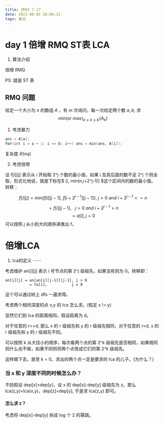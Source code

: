 ```yaml
---
title: ZROI-7-17
date: 2021-08-05 16:06:21
tags: 笔记
---
```


# day 1 倍增 RMQ ST表 LCA
<!-- more -->

1. 算法介绍

倍增 RMQ

PS: 就是 ST 表
## RMQ 问题
给定一个大小为 $n$ 的数组 $A$ ，有 $m$ 次询问，每一次给定两个数 $a, b$, 求
$$
min(or\ max)_{a \le k \le b}\{A_k\}
$$

1. 考虑暴力

```cpp
ans = A[a];
for(int i = a + 1; i <= b; i++) ans = min(ans, A[i]);
```
复杂度 $\Theta(nq)$

2. 考虑倍增

设 f[i][j] 表示从 i 开始取 2^j 个数的最小值，如果 i 及其后面的数不足 2^j 个则全取，形式化地说，就是下标在$ [i, min(n,i+2^j-1)] $这个区间内的数的最小值。
转移：

$$
f[i][j] = min(f[i][j-1],\ f[i+2^{j-1}][j-1]),\    j>0\ and\ i+2^{j-1}<=n 
$$

$$
         = f[i][j-1],\ \ \  j>0\ and\ i+2^{j-1}>n
$$
$$
         = a[i],              j=0
$$
可以按照 j 从小到大的顺序递推出 f。



# 倍增LCA
1. lca的定义 $\cdots\cdots$



考虑维护 an[i][j] 表示 i 号节点的第 2^j 级祖先，如果没有则为 0。转移即：
```
an[i][j] = an[an[i][j-1]][j-1], j > 0
           = fa[i],           j = 0
```

这个可以通过树上 dfs 一遍求得。

考虑两个相同深度的点 x,y 的 lca 怎么求。(假定 x != y)

显然它们到 lca 的距离相同，假设距离为 d。

对于任意的 r>=d, 那么 x 的 r 级祖先和 y 的 r 级祖先相同，对于任意的 r<d, x 的 r 级祖先和 y 的 r 级祖先不同。

可以按照 k 从大往小的顺序，每次看两个点的第 2^k 级祖先是否相同，如果相同则什么也不做，如果不同则将两个点改成它们的第 2^k 级祖先。

这样做下去，直至 k = 0。求出的两个点一定是要求的 lca 的儿子。(为什么？)

### 当 x 和 y 深度不同的时候怎么办？

不妨假设 dep[x]>dep[y]，设 x 的 dep[x]-dep[y] 级祖先为 z。那么 lca(z,y)=lca(x,y)，dep[z]=dep[y], 于是求 lca(z,y) 即可。

#### 怎么求 z？
考虑将 dep[x]-dep[y] 拆成 log 个 2 的幂跳。
